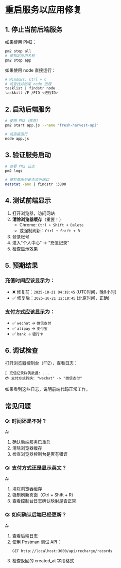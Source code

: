 # 重启服务以应用修复

## 1. 停止当前后端服务

如果使用 PM2：

```bash
pm2 stop all
# 或指定应用名称
pm2 stop app
```

如果使用 node 直接运行：

```bash
# Windows: Ctrl + C
# 或查找并结束 node 进程
tasklist | findstr node
taskkill /F /PID <进程ID>
```

## 2. 启动后端服务

```bash
# 使用 PM2（推荐）
pm2 start app.js --name "fresh-harvest-api"

# 或直接运行
node app.js
```

## 3. 验证服务启动

```bash
# 查看 PM2 日志
pm2 logs

# 或检查服务是否监听端口
netstat -ano | findstr :3000
```

## 4. 测试前端显示

1. 打开浏览器，访问网站
2. **清除浏览器缓存**（重要！）
   - Chrome: `Ctrl + Shift + Delete`
   - 或强制刷新：`Ctrl + Shift + R`
3. 登录账号
4. 进入"个人中心" → "充值记录"
5. 检查显示效果

## 5. 预期结果

### 充值时间应该显示为：

- ❌ 修复前：`2025-10-21 04:18:45` (UTC时间，晚8小时)
- ✅ 修复后：`2025-10-21 12:18:45` (北京时间，正确)

### 支付方式应该显示为：

- ✅ `wechat` → `微信支付`
- ✅ `alipay` → `支付宝`
- ✅ `bank` → `银行卡`

## 6. 调试检查

打开浏览器控制台（F12），查看日志：

```
📝 充值记录样例数据: ...
💳 支付方式转换: "wechat" -> "微信支付"
```

如果看到这些日志，说明前端代码正常工作。

## 常见问题

### Q: 时间还是不对？

A:

1. 确认后端服务已重启
2. 清除浏览器缓存
3. 检查浏览器控制台是否有错误

### Q: 支付方式还是显示英文？

A:

1. 清除浏览器缓存
2. 强制刷新页面（Ctrl + Shift + R）
3. 查看控制台日志确认映射是否正常

### Q: 如何确认后端已经更新？

A:

1. 查看后端日志
2. 使用 Postman 测试 API：
   ```
   GET http://localhost:3000/api/recharge/records
   ```
3. 检查返回的 created_at 字段格式
